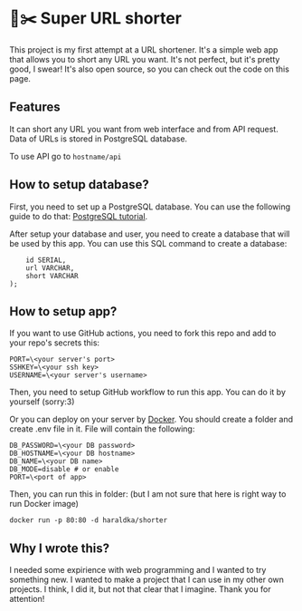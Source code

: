 # 🔗✂️ Super URL shorter

This project is my first attempt at a URL shortener. It's a simple web app that allows you to short any URL you want. It's not perfect, but it's pretty good, I swear! It's also open source, so you can check out the code on this page.

## Features

It can short any URL you want from web interface and from API request. Data of URLs is stored in PostgreSQL database.

To use API go to ```hostname/api```

## How to setup database?

First, you need to set up a PostgreSQL database. You can use the following guide to do that: [PostgreSQL tutorial](https://www.postgresql.org/docs/14/tutorial-start.html).

After setup your database and user, you need to create a database that will be used by this app. You can use this SQL command to create a database:

```CREATE TABLE links (
    id SERIAL,
    url VARCHAR,
    short VARCHAR
);

```

## How to setup app?

If you want to use GitHub actions, you need to fork this repo and add to your repo's secrets this:

```HOST=\<your serves's IP or hostname>
PORT=\<your server's port>
SSHKEY=\<your ssh key>
USERNAME=\<your server's username>

```

Then, you need to setup GitHub workflow to run this app. You can do it by yourself (sorry:3)

Or you can deploy on your server by [Docker](https://www.docker.com/).
You should create a folder and create .env file in it. File will contain the following:

```DB_USERNAME=\<your DB username>
DB_PASSWORD=\<your DB password>
DB_HOSTNAME=\<your DB hostname>
DB_NAME=\<your DB name>
DB_MODE=disable # or enable
PORT=\<port of app>

```

Then, you can run this in folder: (but I am not sure that here is right way to run Docker image)

```docker run -p 80:80 -d haraldka/shorter```

## Why I wrote this?

I needed some expirience with web programming and I wanted to try something new. I wanted to make a project that I can use in my other own projects. I think, I did it, but not that clear that I imagine. Thank you for attention!
